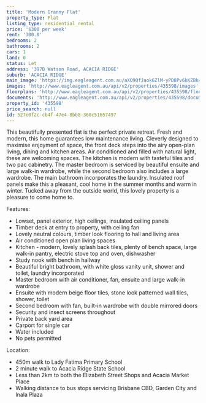 ```yaml
---
title: 'Modern Granny Flat'
property_type: Flat
listing_type: residential_rental
price: '$300 per week'
rent: '300.0'
bedrooms: 2
bathrooms: 2
cars: 1
land: 0
status: Let
address: '397B Watson Road, ACACIA RIDGE'
suburb: 'ACACIA RIDGE'
main_image: 'https://img.eagleagent.com.au/aXQ9QfJaok6ZlM-yPD8Pv6kKZBk=/1280x854/smart/https://s3-us-west-2.amazonaws.com/eagleagent-orig/images/6825995/427067230-image-M.jpg'
images: 'http://www.eagleagent.com.au/api/v2/properties/435598/images'
floorplans: 'http://www.eagleagent.com.au/api/v2/properties/435598/floorplans'
documents: 'http://www.eagleagent.com.au/api/v2/properties/435598/documents'
property_id: '435598'
price_search: null
id: 527e0f2c-cb4f-47e4-8bb8-360c51657497
---
```

This beautifully presented flat is the perfect private retreat. Fresh and modern, this home guarantees low maintenance living. Cleverly designed to maximise enjoyment of space, the front deck steps into the airy open-plan living, dining and kitchen areas. Air conditioned and filled with natural light, these are welcoming spaces.  The kitchen is modern with tasteful tiles and two pac cabinetry. The master bedroom is serviced by beautiful ensuite and large walk-in wardrobe, while the second bedroom also includes a large wardrobe. The main bathroom incorporates the laundry. Insulated roof panels make this a pleasant, cool home in the summer months and warm in winter. Tucked away from the outside world, this lovely property is a pleasure to come home to.

Features:

*  Lowset, panel exterior, high ceilings, insulated ceiling panels
*  Timber deck at entry to property, with ceiling fan
*  Lovely neutral colours, timber look flooring to hall and living area
*  Air conditioned open plan living spaces
*  Kitchen - modern, lovely splash back tiles, plenty of bench space, large walk-in pantry, electric stove top and oven, dishwasher
*  Study nook with bench in hallway
*  Beautiful bright bathroom, with white gloss vanity unit, shower and toilet, laundry incorporated
*  Master bedroom with air conditioner, fan, ensuite and large walk-in wardrobe
* Ensuite with modern beige floor tiles, stone look patterned wall tiles, shower, toilet
*  Second bedroom with fan, built-in wardrobe with double mirrored doors
*  Security and insect screens throughout
*  Private back yard area
*  Carport for single car
*  Water included
*  No pets permitted

Location:
*  450m walk to Lady Fatima Primary School
*  2 minute walk to Acacia Ridge State School
*  Less than 2km to both the Elizabeth Street Shops and Acacia Market Place
*  Walking distance to bus stops servicing Brisbane CBD, Garden City and Inala Plaza